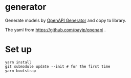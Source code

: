 # generator
Generate models by  [OpenAPI Generator](https://github.com/OpenAPITools/openapi-generator) and copy to library.

The yaml from https://github.com/payjp/openapi .

# Set up

```
yarn install
git submodule update --init # for the first time
yarn bootstrap
```